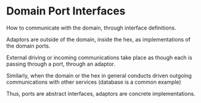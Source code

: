 <!--
 Copyright (C) 2023 Innovate for Vegas Foundation
 
 This file is part of be-open-transit-gtfs-pubsub-py.
 
 be-open-transit-gtfs-pubsub-py is free software: you can redistribute it and/or modify
 it under the terms of the GNU General Public License as published by
 the Free Software Foundation, either version 3 of the License, or
 (at your option) any later version.
 
 be-open-transit-gtfs-pubsub-py is distributed in the hope that it will be useful,
 but WITHOUT ANY WARRANTY; without even the implied warranty of
 MERCHANTABILITY or FITNESS FOR A PARTICULAR PURPOSE.  See the
 GNU General Public License for more details.
 
 You should have received a copy of the GNU General Public License
 along with be-open-transit-gtfs-pubsub-py.  If not, see <http://www.gnu.org/licenses/>.
-->

# Domain Port Interfaces

How to communicate with the domain, through interface definitions.

Adaptors are outside of the domain, inside the hex, as implementations of the domain ports.

External driving or incoming communications take place as though each is passing through a port, through an adaptor.

Similarly, when the domain or the hex in general conducts driven outgoing communications with other services (database is a common example)

Thus, ports are abstract interfaces, adaptors are concrete implementations.
